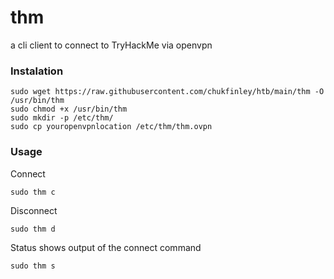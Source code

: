 # thm
a cli client to connect to TryHackMe via openvpn

### Instalation
```
sudo wget https://raw.githubusercontent.com/chukfinley/htb/main/thm -O /usr/bin/thm
sudo chmod +x /usr/bin/thm
sudo mkdir -p /etc/thm/
sudo cp youropenvpnlocation /etc/thm/thm.ovpn
```

### Usage

Connect
```
sudo thm c
```
Disconnect
```
sudo thm d
```
Status shows output of the connect command
```
sudo thm s
```

